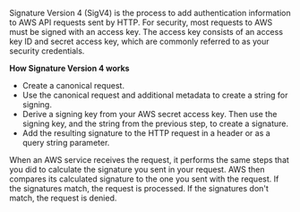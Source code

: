 Signature Version 4 (SigV4) is the process to add authentication information to AWS API requests sent by HTTP. For security, 
most requests to AWS must be signed with an access key. The access key consists of an access key ID and secret access key, 
which are commonly referred to as your security credentials. 

**How Signature Version 4 works**

* Create a canonical request.
* Use the canonical request and additional metadata to create a string for signing.
* Derive a signing key from your AWS secret access key. Then use the signing key, and the string from the previous step, to create a signature.
* Add the resulting signature to the HTTP request in a header or as a query string parameter.

When an AWS service receives the request, it performs the same steps that you did to calculate the signature you sent in 
your request. AWS then compares its calculated signature to the one you sent with the request. If the signatures match, 
the request is processed. If the signatures don't match, the request is denied.


